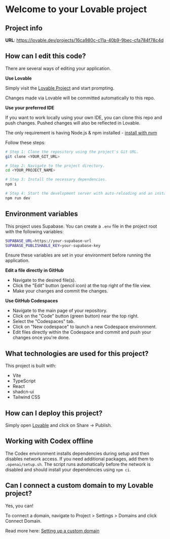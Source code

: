 
# Welcome to your Lovable project

## Project info

**URL**: https://lovable.dev/projects/16ca980c-c11a-40b9-9bec-cfa784f78c4d

## How can I edit this code?

There are several ways of editing your application.

**Use Lovable**

Simply visit the [Lovable Project](https://lovable.dev/projects/16ca980c-c11a-40b9-9bec-cfa784f78c4d) and start prompting.

Changes made via Lovable will be committed automatically to this repo.

**Use your preferred IDE**

If you want to work locally using your own IDE, you can clone this repo and push changes. Pushed changes will also be reflected in Lovable.

The only requirement is having Node.js & npm installed - [install with nvm](https://github.com/nvm-sh/nvm#installing-and-updating)

Follow these steps:

```sh
# Step 1: Clone the repository using the project's Git URL.
git clone <YOUR_GIT_URL>

# Step 2: Navigate to the project directory.
cd <YOUR_PROJECT_NAME>

# Step 3: Install the necessary dependencies.
npm i

# Step 4: Start the development server with auto-reloading and an instant preview.
npm run dev
```

## Environment variables

This project uses Supabase. You can create a `.env` file in the project root with the following variables:

```bash
SUPABASE_URL=https://your-supabase-url
SUPABASE_PUBLISHABLE_KEY=your-supabase-key
```

Ensure these variables are set in your environment before running the application.

**Edit a file directly in GitHub**

- Navigate to the desired file(s).
- Click the "Edit" button (pencil icon) at the top right of the file view.
- Make your changes and commit the changes.

**Use GitHub Codespaces**

- Navigate to the main page of your repository.
- Click on the "Code" button (green button) near the top right.
- Select the "Codespaces" tab.
- Click on "New codespace" to launch a new Codespace environment.
- Edit files directly within the Codespace and commit and push your changes once you're done.

## What technologies are used for this project?

This project is built with:

- Vite
- TypeScript
- React
- shadcn-ui
- Tailwind CSS

## How can I deploy this project?

Simply open [Lovable](https://lovable.dev/projects/16ca980c-c11a-40b9-9bec-cfa784f78c4d) and click on Share -> Publish.

## Working with Codex offline

The Codex environment installs dependencies during setup and then disables
network access. If you need additional packages, add them to
`.openai/setup.sh`. The script runs automatically before the network is
disabled and should install your dependencies using `npm ci`.

## Can I connect a custom domain to my Lovable project?

Yes, you can!

To connect a domain, navigate to Project > Settings > Domains and click Connect Domain.

Read more here: [Setting up a custom domain](https://docs.lovable.dev/tips-tricks/custom-domain#step-by-step-guide)
